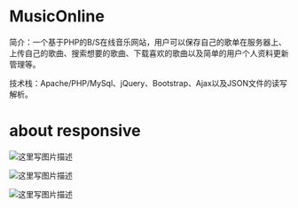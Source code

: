 # MusicOnline

简介：一个基于PHP的B/S在线音乐网站，用户可以保存自己的歌单在服务器上、上传自己的歌曲、搜索想要的歌曲、下载喜欢的歌曲以及简单的用户个人资料更新管理等。

技术栈：Apache/PHP/MySql、jQuery、Bootstrap、Ajax以及JSON文件的读写解析。

# about responsive
![这里写图片描述](http://img.blog.csdn.net/20170124235159125?watermark/2/text/aHR0cDovL2Jsb2cuY3Nkbi5uZXQvQ2hhdGlvbl85OQ==/font/5a6L5L2T/fontsize/400/fill/I0JBQkFCMA==/dissolve/70/gravity/SouthEast)

![这里写图片描述](http://img.blog.csdn.net/20170124235212663?watermark/2/text/aHR0cDovL2Jsb2cuY3Nkbi5uZXQvQ2hhdGlvbl85OQ==/font/5a6L5L2T/fontsize/400/fill/I0JBQkFCMA==/dissolve/70/gravity/SouthEast)

![这里写图片描述](http://img.blog.csdn.net/20170124235224141?watermark/2/text/aHR0cDovL2Jsb2cuY3Nkbi5uZXQvQ2hhdGlvbl85OQ==/font/5a6L5L2T/fontsize/400/fill/I0JBQkFCMA==/dissolve/70/gravity/SouthEast)